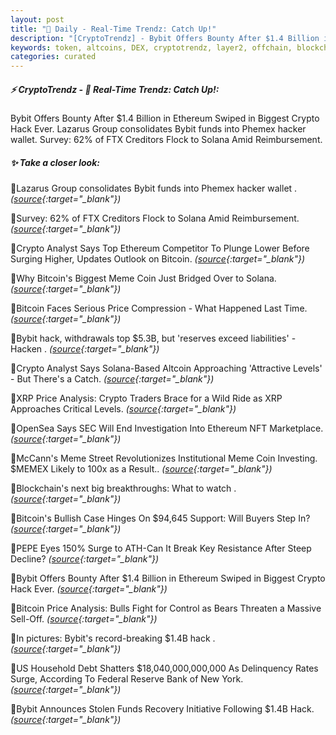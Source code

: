 ```yaml
---
layout: post
title: "🌇 Daily - Real-Time Trendz: Catch Up!"
description: "[CryptoTrendz] - Bybit Offers Bounty After $1.4 Billion in Ethereum Swiped in Biggest Crypto Hack Ever. Lazarus Group consolidates Bybit funds into Phemex hacker wallet. Survey: 62% of FTX Creditors Flock to Solana Amid Reimbursement."
keywords: token, altcoins, DEX, cryptotrendz, layer2, offchain, blockchains, btc, unlocks
categories: curated
---
```


##### ⚡ CryptoTrendz - 📌 *Real-Time Trendz: Catch Up!:*

Bybit Offers Bounty After $1.4 Billion in Ethereum Swiped in Biggest Crypto Hack Ever. Lazarus Group consolidates Bybit funds into Phemex hacker wallet. Survey: 62% of FTX Creditors Flock to Solana Amid Reimbursement.

##### ✨ *Take a closer look:*


🔹Lazarus Group consolidates Bybit funds into Phemex hacker wallet . *([source](https://s.avyag.com/p4j4){:target="_blank"})*

🔹Survey: 62% of FTX Creditors Flock to Solana Amid Reimbursement. *([source](https://s.avyag.com/zshg){:target="_blank"})*

🔹Crypto Analyst Says Top Ethereum Competitor To Plunge Lower Before Surging Higher, Updates Outlook on Bitcoin. *([source](https://s.avyag.com/s8g2){:target="_blank"})*

🔹Why Bitcoin's Biggest Meme Coin Just Bridged Over to Solana. *([source](https://s.avyag.com/uxpr){:target="_blank"})*

🔹Bitcoin Faces Serious Price Compression - What Happened Last Time. *([source](https://s.avyag.com/hqa9){:target="_blank"})*

🔹Bybit hack, withdrawals top $5.3B, but 'reserves exceed liabilities' - Hacken . *([source](https://s.avyag.com/jmz5){:target="_blank"})*

🔹Crypto Analyst Says Solana-Based Altcoin Approaching 'Attractive Levels' - But There's a Catch. *([source](https://s.avyag.com/45eq){:target="_blank"})*

🔹XRP Price Analysis: Crypto Traders Brace for a Wild Ride as XRP Approaches Critical Levels. *([source](https://s.avyag.com/h47e){:target="_blank"})*

🔹OpenSea Says SEC Will End Investigation Into Ethereum NFT Marketplace. *([source](https://s.avyag.com/78hu){:target="_blank"})*

🔹McCann's Meme Street Revolutionizes Institutional Meme Coin Investing. $MEMEX Likely to 100x as a Result.. *([source](https://s.avyag.com/y6fs){:target="_blank"})*

🔹Blockchain's next big breakthroughs: What to watch . *([source](https://s.avyag.com/8skz){:target="_blank"})*

🔹Bitcoin's Bullish Case Hinges On $94,645 Support: Will Buyers Step In? *([source](https://s.avyag.com/mrci){:target="_blank"})*

🔹PEPE Eyes 150% Surge to ATH-Can It Break Key Resistance After Steep Decline? *([source](https://s.avyag.com/sg1u){:target="_blank"})*

🔹Bybit Offers Bounty After $1.4 Billion in Ethereum Swiped in Biggest Crypto Hack Ever. *([source](https://s.avyag.com/ha48){:target="_blank"})*

🔹Bitcoin Price Analysis: Bulls Fight for Control as Bears Threaten a Massive Sell-Off. *([source](https://s.avyag.com/u2km){:target="_blank"})*

🔹In pictures: Bybit's record-breaking $1.4B hack . *([source](https://s.avyag.com/gvkp){:target="_blank"})*

🔹US Household Debt Shatters $18,040,000,000,000 As Delinquency Rates Surge, According To Federal Reserve Bank of New York. *([source](https://s.avyag.com/s2m3){:target="_blank"})*

🔹Bybit Announces Stolen Funds Recovery Initiative Following $1.4B Hack. *([source](https://s.avyag.com/uv1x){:target="_blank"})*
